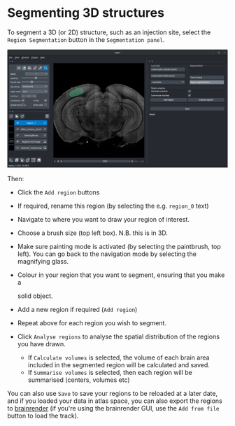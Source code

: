 # Segmenting 3D structures

To segment a 3D \(or 2D\) structure, such as an injection site, select the `Region Segmentation` button in the `Segmentation panel`.

![Segmenting a 3D structure](../../.gitbook/assets/region_seg%20%281%29.png)

Then:

* Click the `Add region` buttons
* If required, rename this region \(by selecting the e.g. `region_0` text\)
* Navigate to where you want to draw your region of interest.
* Choose a brush size \(top left box\). N.B. this is in 3D.
* Make sure painting mode is activated \(by selecting the paintbrush, top left\). You can go back to the navigation mode by selecting the magnifying glass.
* Colour in your region that you want to segment, ensuring that you make a

  solid object.

* Add a new region if required \(`Add region`\)
* Repeat above for each region you wish to segment.
* Click `Analyse regions` to analyse the spatial distribution of the regions you have drawn.
  * If `Calculate volumes` is selected, the volume of each brain area included in the segmented region will be calculated and saved.
  * If `Summarise volumes` is selected, then each region will be summarised \(centers, volumes etc\)

You can also use `Save` to save your regions to be reloaded at a later date, and if you loaded your data in atlas space, you can also export the regions to [brainrender](https://github.com/BrancoLab/brainrender) \(if you're using the brainrender GUI, use the `Add from file` button to load the track\).

